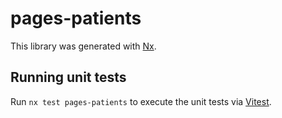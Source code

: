 # pages-patients

This library was generated with [Nx](https://nx.dev).

## Running unit tests

Run `nx test pages-patients` to execute the unit tests via [Vitest](https://vitest.dev/).
